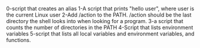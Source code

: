 0-script that creates an alias
1-A script that prints "hello user", where user is the current Linux user
2-Add /action to the PATH. /action should be the last directory the shell looks into when looking for a program.
3-a script that counts the number of directories in the PATH
4-Script that lists environment variables
5-script that lists all local variables and environment variables, and functions.

